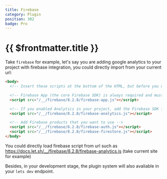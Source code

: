 ```yaml
---
title: Firebase
category: Plugin
position: 302
badge: Pro
---
```


# {{ $frontmatter.title }}

Take `firebase` for example, let's say you are adding google analytics to your project with firebase integration, you could directly import from your current url:

```html
<body>
  <!-- Insert these scripts at the bottom of the HTML, but before you use any Firebase services -->

  <!-- Firebase App (the core Firebase SDK) is always required and must be listed first -->
  <script src="/__/firebase/8.2.8/firebase-app.js"></script>

  <!-- If you enabled Analytics in your project, add the Firebase SDK for Analytics -->
  <script src="/__/firebase/8.2.8/firebase-analytics.js"></script>

  <!-- Add Firebase products that you want to use -->
  <script src="/__/firebase/8.2.8/firebase-auth.js"></script>
  <script src="/__/firebase/8.2.8/firebase-firestore.js"></script>
</body>
```

You could directly load firebase script from url such as <https://docs.let.sh/__/firebase/8.2.8/firebase-analytics.js> (take current site for example)

Besides, in your development stage, the plugin system will also avaliable in your `lets dev` endpoint.
